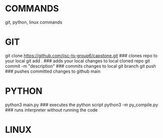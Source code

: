 # COMMANDS
git, python, linux commands 

# GIT
git clone https://github.com/iisc-ts-group6/capstone.git
                                ### clones repo to your local 
git add .                       ### adds your local changes to local cloned repo
git commit -m "description"     ### commits changes to local git branch
git push                        ### pushes committed changes to github main

# PYTHON
python3 main.py                 ### executes the python script
python3 -m py_compile.py        ### runs interpreter without running the code

# LINUX
